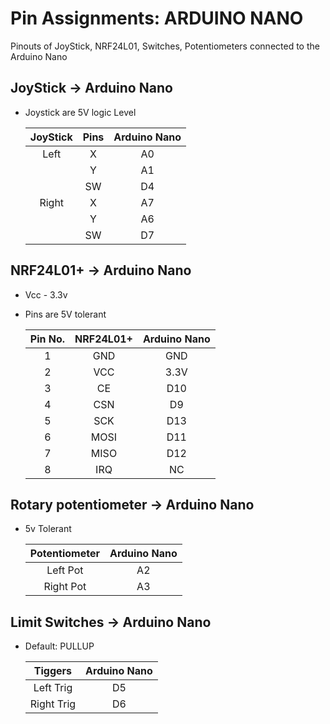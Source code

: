 # Pin Assignments: ARDUINO NANO

Pinouts of JoyStick, NRF24L01, Switches, Potentiometers connected to the Arduino Nano


## JoyStick -> Arduino Nano 
* Joystick are 5V logic Level

    | JoyStick | Pins | Arduino Nano |
    | :------: | :--: | :----------: |
    |   Left   |  X  |      A0      |
    |          |  Y  |      A1      |
    |          |  SW  |      D4      |
    |  Right  |  X  |      A7      |
    |          |  Y  |      A6      |
    |          |  SW  |      D7      |

## NRF24L01+ -> Arduino Nano
* Vcc - 3.3v
* Pins are 5V tolerant

    | Pin No. | NRF24L01+ | Arduino Nano |
    | :-----: | :-------: | :----------: |
    |    1    |    GND    |     GND     |
    |    2    |    VCC    |     3.3V     |
    |    3    |    CE    |     D10     |
    |    4    |    CSN    |      D9      |
    |    5    |    SCK    |     D13     |
    |    6    |   MOSI   |     D11     |
    |    7    |   MISO   |     D12     |
    |    8    |    IRQ    |      NC      |

## Rotary potentiometer -> Arduino Nano
* 5v Tolerant

    | Potentiometer | Arduino Nano |
    | :-----------: | :----------: |
    |   Left Pot   |      A2      |
    |   Right Pot   |      A3      |

## Limit Switches -> Arduino Nano
* Default: PULLUP

    |  Tiggers  | Arduino Nano |
    | :--------: | :----------: |
    | Left Trig |      D5      |
    | Right Trig |      D6      |

